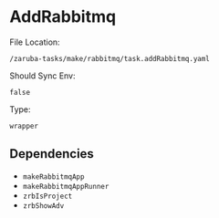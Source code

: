 
# AddRabbitmq

File Location:

    /zaruba-tasks/make/rabbitmq/task.addRabbitmq.yaml

Should Sync Env:

    false

Type:

    wrapper


## Dependencies

* `makeRabbitmqApp`
* `makeRabbitmqAppRunner`
* `zrbIsProject`
* `zrbShowAdv`